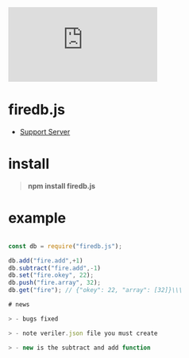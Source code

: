 ![](https://img.shields.io/npm/dt/firedb.js)

# firedb.js 

- [Support Server](https://discord.gg/mDGwytw)
 
# install

> **npm install firedb.js**


# example




```js

const db = require("firedb.js");

db.add("fire.add",+1)
db.subtract("fire.add",-1)
db.set("fire.okey", 22);
db.push("fire.array", 32);
db.get("fire"); // {"okey": 22, "array": [32]}\\\

# news

> - bugs fixed

> - note veriler.json file you must create

> - new is the subtract and add function
